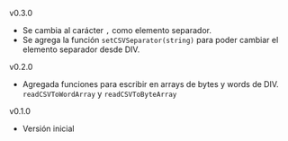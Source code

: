 v0.3.0

 * Se cambia al carácter `,` como elemento separador.
 * Se agrega la función `setCSVSeparator(string)` para poder cambiar el elemento
     separador desde DIV.

v0.2.0

 * Agregada funciones para escribir en arrays de bytes y words de DIV.
     `readCSVToWordArray` y `readCSVToByteArray`

v0.1.0

 * Versión inicial
